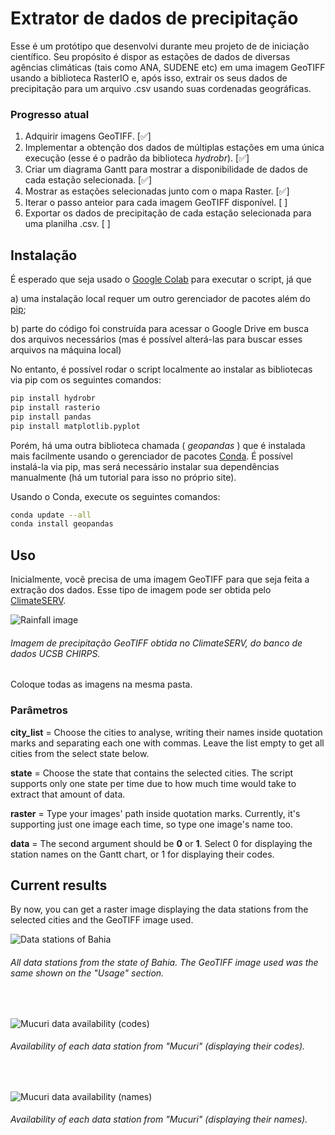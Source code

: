 # Extrator de dados de precipitação

Esse é um protótipo que desenvolvi durante meu projeto de de iniciação científico. Seu propósito é dispor as estações de dados de diversas agências climáticas (tais como ANA, SUDENE etc) em uma imagem GeoTIFF usando a biblioteca RasterIO e, após isso, extrair os seus dados de precipitação para um arquivo .csv usando suas cordenadas geográficas.

### Progresso atual
1. Adquirir imagens GeoTIFF. [:white_check_mark:]
2. Implementar a obtenção dos dados de múltiplas estações em uma única execução (esse é o padrão da biblioteca _hydrobr_). [:white_check_mark:]
3. Criar um diagrama Gantt para mostrar a disponibilidade de dados de cada estação selecionada. [:white_check_mark:]
4. Mostrar as estações selecionadas junto com o mapa Raster. [:white_check_mark:]
5. Iterar o passo anteior para cada imagem GeoTIFF disponível. [ ]
6. Exportar os dados de precipitação de cada estação selecionada para uma planilha .csv. [ ]

## Instalação

É esperado que seja usado o [Google Colab](https://colab.research.google.com/) para executar o script, já que

a) uma instalação local requer um outro gerenciador de pacotes além do [pip](https://pip.pypa.io/en/stable/);

b) parte do código foi construída para acessar o Google Drive em busca dos arquivos necessários (mas é possível alterá-las para buscar esses arquivos na máquina local)

No entanto, é possível rodar o script localmente ao instalar as bibliotecas via pip com os seguintes comandos:

```bash
pip install hydrobr
pip install rasterio
pip install pandas
pip install matplotlib.pyplot
```
Porém, há uma outra biblioteca chamada ( _geopandas_ ) que é instalada mais facilmente usando o gerenciador de pacotes [Conda](https://docs.conda.io/projects/conda/en/latest/user-guide/install/index.html). É possível instalá-la via pip, mas será necessário instalar sua dependências manualmente (há um tutorial para isso no próprio site).

Usando o Conda, execute os seguintes comandos:

```bash
conda update --all
conda install geopandas
```

## Uso
Inicialmente, você precisa de uma imagem GeoTIFF para que seja feita a extração dos dados. Esse tipo de imagem pode ser obtida pelo [ClimateSERV](https://climateserv.servirglobal.net/map). 

![Rainfall image](https://media.discordapp.net/attachments/345357344978501642/1034642130485911562/z.jpg "Rainfall image")

###### Imagem de precipitação GeoTIFF obtida no ClimateSERV, do banco de dados UCSB CHIRPS. 

Coloque todas as imagens na mesma pasta.


### Parâmetros

**city_list** = Choose the cities to analyse, writing their names inside quotation marks and separating each one with commas. Leave the list empty to get all cities from the select state below.

**state** = Choose the state that contains the selected cities. The script supports only one state per time due to how much time would take to extract that amount of data.

**raster** = Type your images' path inside quotation marks. Currently, it's supporting just one image each time, so type one image's name too.

**data** = The second argument should be **0** or **1**. Select 0 for displaying the station names on the Gantt chart, or 1 for displaying their codes.


## Current results

By now, you can get a raster image displaying the data stations from the selected cities and the GeoTIFF image used.
<br>

![Data stations of Bahia](https://media.discordapp.net/attachments/345357344978501642/1034643557128077423/bahia.png?width=412&height=427 "Data stations of Bahia")

###### All data stations from the state of Bahia. The GeoTIFF image used was the same shown on the "Usage" section.
<br>

![Mucuri data availability (codes)](https://media.discordapp.net/attachments/345357344978501642/1034643536739582002/newplot_2.png?width=1025&height=394 "Mucuri data availability (codes)")

###### Availability of each data station from "Mucuri" (displaying their codes).
<br>

![Mucuri data availability (names)](https://media.discordapp.net/attachments/345357344978501642/1034643536399847504/newplot.png?width=1025&height=394 "Mucuri data availability (names)")

###### Availability of each data station from "Mucuri" (displaying their names).
